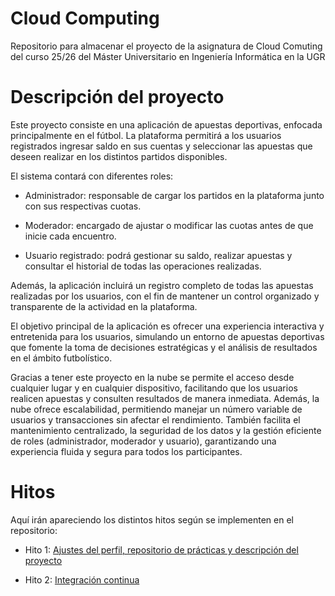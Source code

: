 # Cloud Computing

Repositorio para almacenar el proyecto de la asignatura de Cloud Comuting del curso 25/26 del Máster Universitario en Ingeniería Informática en la UGR

# Descripción del proyecto

Este proyecto consiste en una aplicación de apuestas deportivas, enfocada principalmente en el fútbol. La plataforma permitirá a los usuarios registrados ingresar saldo en sus cuentas y seleccionar las apuestas que deseen realizar en los distintos partidos disponibles.

El sistema contará con diferentes roles:

* Administrador: responsable de cargar los partidos en la plataforma junto con sus respectivas cuotas.

* Moderador: encargado de ajustar o modificar las cuotas antes de que inicie cada encuentro.

* Usuario registrado: podrá gestionar su saldo, realizar apuestas y consultar el historial de todas las operaciones realizadas.

Además, la aplicación incluirá un registro completo de todas las apuestas realizadas por los usuarios, con el fin de mantener un control organizado y transparente de la actividad en la plataforma.

El objetivo principal de la aplicación es ofrecer una experiencia interactiva y entretenida para los usuarios, simulando un entorno de apuestas deportivas que fomente la toma de decisiones estratégicas y el análisis de resultados en el ámbito futbolístico.

Gracias a tener este proyecto en la nube se permite el acceso desde cualquier lugar y en cualquier dispositivo, facilitando que los usuarios realicen apuestas y consulten resultados de manera inmediata. Además, la nube ofrece escalabilidad, permitiendo manejar un número variable de usuarios y transacciones sin afectar el rendimiento. También facilita el mantenimiento centralizado, la seguridad de los datos y la gestión eficiente de roles (administrador, moderador y usuario), garantizando una experiencia fluida y segura para todos los participantes.

# Hitos

Aquí irán apareciendo los distintos hitos según se implementen en el repositorio:

* Hito 1: [Ajustes del perfil, repositorio de prácticas y descripción del proyecto](https://github.com/benipr14/CC_Benigno_Parra/blob/main/Hitos/Hito1/Hito1.md)

* Hito 2: [Integración continua](https://github.com/benipr14/CC_Benigno_Parra/blob/main/Hitos/Hito2/Hito2.md)